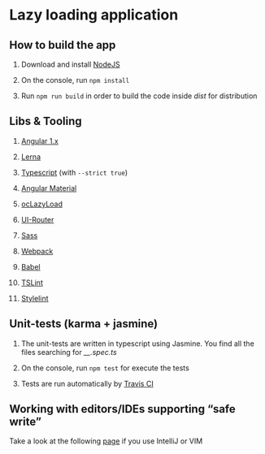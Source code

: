 Lazy loading application
=========

## How to build the app

1. Download and install [NodeJS](https://nodejs.org/en/)

2. On the console, run ``npm install``

3. Run ``npm run build`` in order to build the code inside *dist* for distribution 
 
## Libs & Tooling

1. [Angular 1.x](https://angularjs.org/)

2. [Lerna](https://lernajs.io/)

3. [Typescript](https://www.typescriptlang.org/) (with ``--strict true``) 

4. [Angular Material](https://material.angularjs.org/latest/) 

5. [ocLazyLoad](https://oclazyload.readme.io/)

6. [UI-Router](https://ui-router.github.io/) 

7. [Sass](http://sass-lang.com/) 

8. [Webpack](https://webpack.js.org/) 

9. [Babel](https://babeljs.io/) 

10. [TSLint](https://palantir.github.io/tslint/) 

11. [Stylelint](https://stylelint.io/) 

## Unit-tests (karma + jasmine)

1. The unit-tests are written in typescript using Jasmine. You find all the files searching for *__.spec.ts*
 
2. On the console, run ``npm test`` for execute the tests

3. Tests are run automatically by [Travis CI](https://travis-ci.com/)

## Working with editors/IDEs supporting “safe write”

Take a look at the following [page](https://webpack.github.io/docs/webpack-dev-server.html#working-with-editors-ides-supporting-safe-write) if you use IntelliJ or VIM 
